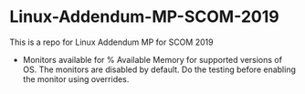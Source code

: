 # Linux-Addendum-MP-SCOM-2019
This is a repo for Linux Addendum MP for SCOM 2019
- Monitors available for % Available Memory for supported versions of OS. The monitors are disabled by default. Do the testing before enabling the monitor using overrides.
